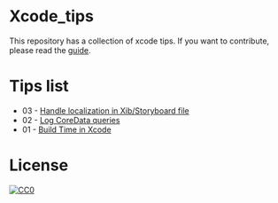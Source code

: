 # Xcode_tips

This repository has a collection of xcode tips. 
If you want to contribute, please read the [guide](https://github.com/MallowTech/Xcode_tips/blob/master/CONTRIBUTING.md).


# Tips list
- 03 - [Handle localization in Xib/Storyboard file](https://github.com/MallowTech/Xcode_tips/blob/master/xcode_tips/2016-04-26-Hanlde_XibFile_Localisation-in-Xcode/2016-04-26-Hanlde_XibFile_Localisation-in-Xcode.md)
- 02 - [Log CoreData queries](https://github.com/MallowTech/Xcode_tips/blob/master/xcode_tips/2016-04-27-Log-Core-Data-Queries.md)
- 01 - [Build Time in Xcode](https://github.com/MallowTech/Xcode_tips/blob/master/xcode_tips/2016-04-26-Build-Time-in-Xcode.md)


# License
<p xmlns:dct="http://purl.org/dc/terms/" xmlns:vcard="http://www.w3.org/2001/vcard-rdf/3.0#">
  <a rel="license"
     href="http://creativecommons.org/publicdomain/zero/1.0/">
    <img src="http://i.creativecommons.org/p/zero/1.0/88x31.png" style="border-style: none;" alt="CC0" />
  </a>
  <br />
